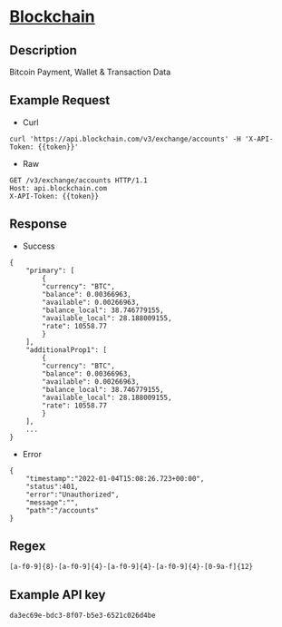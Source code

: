 # [Blockchain](https://www.blockchain.com/api)

## __Description__
Bitcoin Payment, Wallet & Transaction Data

## __Example Request__
* Curl
```
curl 'https://api.blockchain.com/v3/exchange/accounts' -H 'X-API-Token: {{token}}'
```

* Raw
```
GET /v3/exchange/accounts HTTP/1.1
Host: api.blockchain.com
X-API-Token: {{token}}
```

## __Response__
* Success
```
{
    "primary": [
        {
        "currency": "BTC",
        "balance": 0.00366963,
        "available": 0.00266963,
        "balance_local": 38.746779155,
        "available_local": 28.188009155,
        "rate": 10558.77
        }
    ],
    "additionalProp1": [
        {
        "currency": "BTC",
        "balance": 0.00366963,
        "available": 0.00266963,
        "balance_local": 38.746779155,
        "available_local": 28.188009155,
        "rate": 10558.77
        }
    ],
    ...
}
```
* Error
```
{
    "timestamp":"2022-01-04T15:08:26.723+00:00",
    "status":401,
    "error":"Unauthorized",
    "message":"",
    "path":"/accounts"
}
```

## __Regex__
```
[a-f0-9]{8}-[a-f0-9]{4}-[a-f0-9]{4}-[a-f0-9]{4}-[0-9a-f]{12}
```

## __Example API key__
```
da3ec69e-bdc3-8f07-b5e3-6521c026d4be
```
